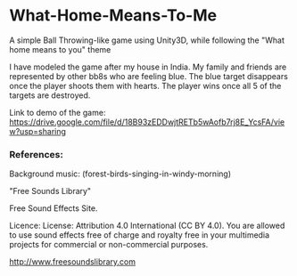 # What-Home-Means-To-Me
A simple Ball Throwing-like game using Unity3D, while following the "What home means to you" theme


I have modeled the game after my house in India. My family and friends are represented by other bb8s who are feeling blue. The blue target disappears once the player shoots them with hearts. The player wins once all 5 of the targets are destroyed.

Link to demo of the game: https://drive.google.com/file/d/18B93zEDDwjtRETb5wAofb7rj8E_YcsFA/view?usp=sharing

### References:

Background music: (forest-birds-singing-in-windy-morning)

"Free Sounds Library"

Free Sound Effects Site.

Licence: License: Attribution 4.0 International (CC BY 4.0). You are allowed to use sound effects free of charge and royalty free in your multimedia projects for commercial or non-commercial purposes.

http://www.freesoundslibrary.com
